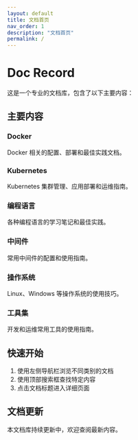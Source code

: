 ```yaml
---
layout: default
title: 文档首页
nav_order: 1
description: "文档首页"
permalink: /
---
```


# Doc Record

这是一个专业的文档库，包含了以下主要内容：

## 主要内容

### Docker
Docker 相关的配置、部署和最佳实践文档。

### Kubernetes
Kubernetes 集群管理、应用部署和运维指南。

### 编程语言
各种编程语言的学习笔记和最佳实践。

### 中间件
常用中间件的配置和使用指南。

### 操作系统
Linux、Windows 等操作系统的使用技巧。

### 工具集
开发和运维常用工具的使用指南。

## 快速开始

1. 使用左侧导航栏浏览不同类别的文档
2. 使用顶部搜索框查找特定内容
3. 点击文档标题进入详细页面

## 文档更新

本文档库持续更新中，欢迎查阅最新内容。
